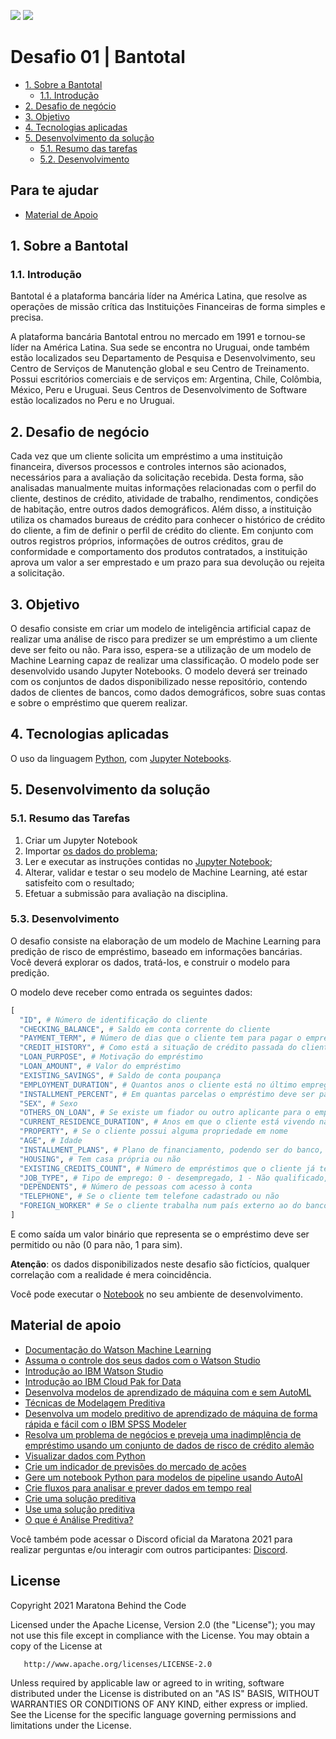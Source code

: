 [![](https://img.shields.io/badge/IBM%20Cloud-powered-blue.svg)](https://cloud.ibm.com)
[![](https://img.shields.io/discord/734849242153222221?logo=discord)](https://discord.gg/yJYmTGDWKH)

# Desafio 01 | Bantotal

- [1. Sobre a Bantotal](#1-sobre-a-bantotal)
  - [1.1. Introdução](#11-introdução)
- [2. Desafio de negócio](#2-desafio-de-negócio)
- [3. Objetivo](#3-objetivo)
- [4. Tecnologias aplicadas](#4-tecnologias-aplicadas)
- [5. Desenvolvimento da solução](#5-desenvolvimento-da-solução)
  - [5.1. Resumo das tarefas](#52-resumo-das-tarefas)
  - [5.2. Desenvolvimento](#53-desenvolvimento)

## Para te ajudar

- [Material de Apoio](#material-de-apoio)

## 1. Sobre a Bantotal

### 1.1. Introdução

Bantotal é a plataforma bancária líder na América Latina, que resolve as operações de
missão crítica das Instituições Financeiras de forma simples e precisa.

A plataforma bancária Bantotal entrou no mercado em 1991 e tornou-se líder na
América Latina. Sua sede se encontra no Uruguai, onde também estão localizados seu
Departamento de Pesquisa e Desenvolvimento, seu Centro de Serviços de Manutenção
global e seu Centro de Treinamento. Possui escritórios comerciais e de serviços em:
Argentina, Chile, Colômbia, México, Peru e Uruguai. Seus Centros de
Desenvolvimento de Software estão localizados no Peru e no Uruguai.

## 2. Desafio de negócio

Cada vez que um cliente solicita um empréstimo a uma instituição financeira, diversos processos e controles internos são acionados, necessários para a avaliação da solicitação recebida. Desta forma, são analisadas manualmente muitas informações relacionadas com o perfil do cliente, destinos de crédito, atividade de trabalho, rendimentos, condições de habitação, entre outros dados demográficos. Além disso, a instituição utiliza os chamados bureaus de crédito para conhecer o histórico de crédito do cliente, a fim de definir o perfil de crédito do cliente. Em conjunto com outros registros próprios, informações de outros créditos, grau de conformidade e comportamento dos produtos contratados, a instituição aprova um valor a ser emprestado e um prazo para sua devolução ou rejeita a solicitação.

## 3. Objetivo

O desafio consiste em criar um modelo de inteligência artificial capaz de realizar uma análise de risco para predizer se um empréstimo a um cliente deve ser feito ou não. Para isso, espera-se a utilização de um modelo de Machine Learning capaz de realizar uma classificação. O modelo pode ser desenvolvido usando Jupyter Notebooks. O modelo deverá ser treinado com os conjuntos de dados disponibilizado nesse repositório, contendo dados de clientes de bancos, como dados demográficos, sobre suas contas e sobre o empréstimo que querem realizar.

## 4. Tecnologias aplicadas

O uso da linguagem [Python](https://www.python.org/), com [Jupyter Notebooks](https://jupyter.org/).

## 5. Desenvolvimento da solução

### 5.1. Resumo das Tarefas

1. Criar um Jupyter Notebook
2. Importar [os dados do problema](../assets/data);
3. Ler e executar as instruções contidas no [Jupyter Notebook](../notebooks);
4. Alterar, validar e testar o seu modelo de Machine Learning, até estar satisfeito com o resultado;
5. Efetuar a submissão para avaliação na disciplina.

### 5.3. Desenvolvimento

O desafio consiste na elaboração de um modelo de Machine Learning para predição de risco de empréstimo, baseado em informações bancárias. Você deverá explorar os dados, tratá-los, e construir o modelo para predição.

O modelo deve receber como entrada os seguintes dados:

```python
[
  "ID", # Número de identificação do cliente
  "CHECKING_BALANCE", # Saldo em conta corrente do cliente
  "PAYMENT_TERM", # Número de dias que o cliente tem para pagar o empréstimo
  "CREDIT_HISTORY", # Como está a situação de crédito passada do cliente
  "LOAN_PURPOSE", # Motivação do empréstimo
  "LOAN_AMOUNT", # Valor do empréstimo
  "EXISTING_SAVINGS", # Saldo de conta poupança
  "EMPLOYMENT_DURATION", # Quantos anos o cliente está no último emprego
  "INSTALLMENT_PERCENT", # Em quantas parcelas o empréstimo deve ser pago
  "SEX", # Sexo
  "OTHERS_ON_LOAN", # Se existe um fiador ou outro aplicante para o empréstimo
  "CURRENT_RESIDENCE_DURATION", # Anos em que o cliente está vivendo na última casa
  "PROPERTY", # Se o cliente possui alguma propriedade em nome
  "AGE", # Idade
  "INSTALLMENT_PLANS", # Plano de financiamento, podendo ser do banco, externo, ou nenhum
  "HOUSING", # Tem casa própria ou não
  "EXISTING_CREDITS_COUNT", # Número de empréstimos que o cliente já tem
  "JOB_TYPE", # Tipo de emprego: 0 - desempregado, 1 - Não qualificado, 2 - Autônomo, 3 - Qualificado
  "DEPENDENTS", # Número de pessoas com acesso à conta
  "TELEPHONE", # Se o cliente tem telefone cadastrado ou não
  "FOREIGN_WORKER" # Se o cliente trabalha num país externo ao do banco ou não
]
```

E como saída um valor binário que representa se o empréstimo deve ser permitido ou não (0 para não, 1 para sim).

**Atenção**: os dados disponibilizados neste desafio são fictícios, qualquer correlação com a realidade é mera coincidência.

Você pode executar o [Notebook](../notebooks/notebook.ipynb) no seu ambiente de desenvolvimento.

## Material de apoio

- [Documentação do Watson Machine Learning](https://dataplatform.cloud.ibm.com/docs/content/wsj/analyze-data/ml-overview.html)
- [Assuma o controle dos seus dados com o Watson Studio](https://developer.ibm.com/br/articles/overview-e-summary-ibm-watson-studio/)
- [Introdução ao IBM Watson Studio](https://developer.ibm.com/br/articles/introduction-to-ibm-watson-studio/)
- [Introdução ao IBM Cloud Pak for Data](https://developer.ibm.com/br/articles/get-started-with-ibm-cloud-pak-for-data/)
- [Desenvolva modelos de aprendizado de máquina com e sem AutoML](https://developer.ibm.com/br/articles/compare-model-building-with-and-without-automated-machine-learning/)
- [Técnicas de Modelagem Preditiva](https://developer.ibm.com/br/articles/ba-predictive-analytics2/)
- [Desenvolva um modelo preditivo de aprendizado de máquina de forma rápida e fácil com o IBM SPSS Modeler](https://developer.ibm.com/br/tutorials/desenvolva-um-modelo-preditivo-de-aprendizado-de-mquina-de-forma-rpida-e-fcil-com-o-ibm-spss-modeler/)
- [Resolva um problema de negócios e preveja uma inadimplência de empréstimo usando um conjunto de dados de risco de crédito alemão](https://developer.ibm.com/br/patterns/resolva-um-problema-de-negcios-e-preveja-uma-inadimplncia-de-emprstimo-usando-um-conjunto-de-dados-de-risco-de-crdito-alemo/)
- [Visualizar dados com Python ](https://developer.ibm.com/br/patterns/visualize-data-with-python/)
- [Crie um indicador de previsões do mercado de ações](https://developer.ibm.com/br/patterns/predicting-the-stock-market-in-watson-studio/)
- [Gere um notebook Python para modelos de pipeline usando AutoAI](https://developer.ibm.com/br/patterns/autoai-code-generation/)
- [Crie fluxos para analisar e prever dados em tempo real](https://developer.ibm.com/br/patterns/live-streaming-of-iot-data-predictions-using-streaming-analytics/)
- [Crie uma solução preditiva](https://developer.ibm.com/br/articles/ba-predictive-analytics3/)
- [Use uma solução preditiva](https://developer.ibm.com/br/articles/ba-predictive-analytics4/)
- [O que é Análise Preditiva?](https://developer.ibm.com/br/articles/ba-predictive-analytics1/)

Você também pode acessar o Discord oficial da Maratona 2021 para realizar perguntas e/ou interagir com outros participantes: [Discord](https://discord.gg/yJYmTGDWKH).

## License

Copyright 2021 Maratona Behind the Code

Licensed under the Apache License, Version 2.0 (the "License");
you may not use this file except in compliance with the License.
You may obtain a copy of the License at

       http://www.apache.org/licenses/LICENSE-2.0

Unless required by applicable law or agreed to in writing, software
distributed under the License is distributed on an "AS IS" BASIS,
WITHOUT WARRANTIES OR CONDITIONS OF ANY KIND, either express or implied.
See the License for the specific language governing permissions and
limitations under the License.
